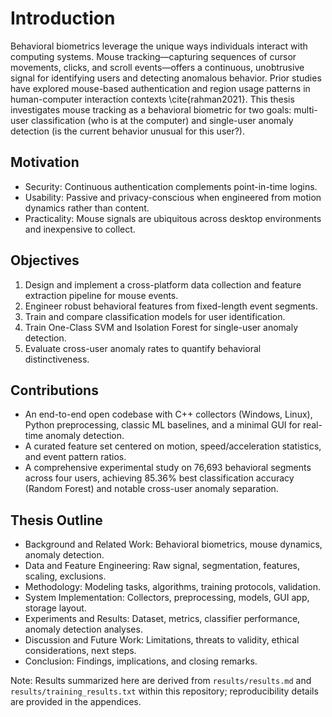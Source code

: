 # Introduction

Behavioral biometrics leverage the unique ways individuals interact with computing systems. Mouse tracking—capturing sequences of cursor movements, clicks, and scroll events—offers a continuous, unobtrusive signal for identifying users and detecting anomalous behavior. Prior studies have explored mouse-based authentication and region usage patterns in human-computer interaction contexts \cite{rahman2021}. This thesis investigates mouse tracking as a behavioral biometric for two goals: multi-user classification (who is at the computer) and single-user anomaly detection (is the current behavior unusual for this user?).

## Motivation

- Security: Continuous authentication complements point-in-time logins.
- Usability: Passive and privacy-conscious when engineered from motion dynamics rather than content.
- Practicality: Mouse signals are ubiquitous across desktop environments and inexpensive to collect.

## Objectives

1. Design and implement a cross-platform data collection and feature extraction pipeline for mouse events.
2. Engineer robust behavioral features from fixed-length event segments.
3. Train and compare classification models for user identification.
4. Train One-Class SVM and Isolation Forest for single-user anomaly detection.
5. Evaluate cross-user anomaly rates to quantify behavioral distinctiveness.

## Contributions

- An end-to-end open codebase with C++ collectors (Windows, Linux), Python preprocessing, classic ML baselines, and a minimal GUI for real-time anomaly detection.
- A curated feature set centered on motion, speed/acceleration statistics, and event pattern ratios.
- A comprehensive experimental study on 76,693 behavioral segments across four users, achieving 85.36% best classification accuracy (Random Forest) and notable cross-user anomaly separation.

## Thesis Outline

- Background and Related Work: Behavioral biometrics, mouse dynamics, anomaly detection.
- Data and Feature Engineering: Raw signal, segmentation, features, scaling, exclusions.
- Methodology: Modeling tasks, algorithms, training protocols, validation.
- System Implementation: Collectors, preprocessing, models, GUI app, storage layout.
- Experiments and Results: Dataset, metrics, classifier performance, anomaly detection analyses.
- Discussion and Future Work: Limitations, threats to validity, ethical considerations, next steps.
- Conclusion: Findings, implications, and closing remarks.

Note: Results summarized here are derived from `results/results.md` and `results/training_results.txt` within this repository; reproducibility details are provided in the appendices.
